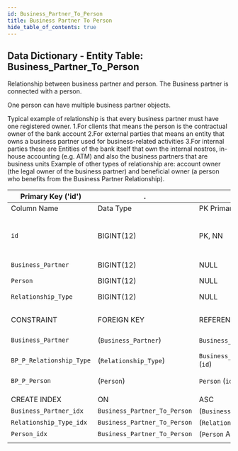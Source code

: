 ```yaml
---
id: Business_Partner_To_Person
title: Business Partner To Person
hide_table_of_contents: true
---
```


## Data Dictionary - Entity Table: Business_Partner_To_Person

Relationship between business partner and person. The Business partner is connected with a person. 

One person can have multiple business partner objects.   

Typical example of relationship is that every business partner must have one registered owner.
1.For clients that means the person is the contractual owner of the bank account
2.For external parties that means an entity that owns a business partner used for business-related activities
3.For internal parties these are Entities of the bank itself that own the internal nostros, in-house accounting (e.g. ATM) and also the business partners that are business units
Example of other types of relationship are: account owner (the legal owner of the business partner) and beneficial owner (a person who benefits from the Business Partner Relationship).


|Primary Key ('id')|.|ENGINE = InnoDB|.|.|
|---|---|---|---|---|
| Column Name| Data Type|PK Primary Key, NN-Not Null, Null|Example|Comments|
||
|`id`| BIGINT(12)|PK, NN|1|PrimaryKey-ID, Not Null (auto creates)|
|`Business_Partner`| BIGINT(12)| NULL|1|Business Partner ID|
|`Person`| BIGINT(12) |NULL|1|Person ID|
|`Relationship_Type`| BIGINT(12)| NULL |1|Relationship type id|
||
| CONSTRAINT|FOREIGN KEY|REFERENCES |ON DELETE|ON UPDATE|
|`Business_Partner`|(`Business_Partner`)|`Business_Partner` (`id`)| NO ACTION| NO ACTION|
|`BP_P_Relationship_Type`|(`Relationship_Type`)|`Business_Partner_To_Person_Relationship_Type` (`id`)| NO ACTION| NO ACTION|
|`BP_P_Person`| (`Person`)| `Person` (`id`)| NO ACTION| NO ACTION|
||
| CREATE INDEX|ON|ASC|VISIBLE|.|
| `Business_Partner_idx`| `Business_Partner_To_Person`| (`Business_Partner` ASC)| VISIBLE|.|
| `Relationship_Type_idx`| `Business_Partner_To_Person`| (`Relationship_Type` ASC)| VISIBLE|.|
| `Person_idx`|`Business_Partner_To_Person`| (`Person` ASC)| VISIBLE|.|
||
